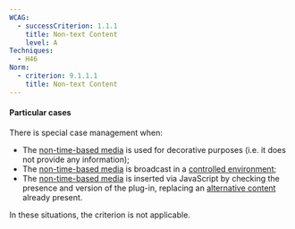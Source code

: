 ```yaml
---
WCAG:
  - successCriterion: 1.1.1
    title: Non-text Content
    level: A
Techniques:
  - H46
Norm:
  - criterion: 9.1.1.1
    title: Non-text Content
---
```


#### Particular cases

There is special case management when:

- The [non-time-based media](#non-temporal-media) is used for decorative purposes (i.e. it does not provide any information);
- The [non-time-based media](#non-temporal-media) is broadcast in a [controlled environment](#control-environment);
- The [non-time-based media](#non-temporal-media) is inserted via JavaScript by checking the presence and version of the plug-in, replacing an [alternative content](#alternative-content) already present.

In these situations, the criterion is not applicable.
